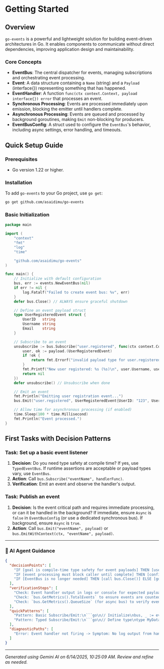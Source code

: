 # Getting Started

## Overview
`go-events` is a powerful and lightweight solution for building event-driven architectures in Go. It enables components to communicate without direct dependencies, improving application design and maintainability.

### Core Concepts
*   **EventBus**: The central dispatcher for events, managing subscriptions and orchestrating event processing.
*   **Event**: A data structure containing a `Name` (string) and a `Payload` (interface{}) representing something that has happened.
*   **EventHandler**: A function `func(ctx context.Context, payload interface{}) error` that processes an event.
*   **Synchronous Processing**: Events are processed immediately upon emission, blocking the emitter until handlers complete.
*   **Asynchronous Processing**: Events are queued and processed by background goroutines, making `Emit` non-blocking for producers.
*   **EventBusConfig**: A struct used to configure the `EventBus`'s behavior, including async settings, error handling, and timeouts.

## Quick Setup Guide

### Prerequisites
*   Go version 1.22 or higher.

### Installation
To add `go-events` to your Go project, use `go get`:

```bash
go get github.com/asaidimu/go-events
```

### Basic Initialization

```go
package main

import (
	"context"
	"fmt"
	"log"
	"time"

	"github.com/asaidimu/go-events"
)

func main() {
	// Initialize with default configuration
	bus, err := events.NewEventBus(nil)
	if err != nil {
		log.Fatalf("Failed to create event bus: %v", err)
	}
	defer bus.Close() // ALWAYS ensure graceful shutdown

	// Define an event payload struct
	type UserRegisteredEvent struct {
		UserID   string
		Username string
		Email    string
	}

	// Subscribe to an event
	unsubscribe := bus.Subscribe("user.registered", func(ctx context.Context, payload interface{}) error {
		user, ok := payload.(UserRegisteredEvent)
		if !ok {
			return fmt.Errorf("invalid payload type for user.registered")
		}
		fmt.Printf("New user registered: %s (%s)\n", user.Username, user.Email)
		return nil
	})
	defer unsubscribe() // Unsubscribe when done

	// Emit an event
	fmt.Println("Emitting user registration event...")
	bus.Emit("user.registered", UserRegisteredEvent{UserID: "123", Username: "Alice", Email: "alice@example.com"})

	// Allow time for asynchronous processing (if enabled)
	time.Sleep(100 * time.Millisecond)
	fmt.Println("Event processed.")
}
```

## First Tasks with Decision Patterns

### Task: Set up a basic event listener
1.  **Decision**: Do you need type safety at compile time? If yes, use `TypedEventBus`. If runtime assertions are acceptable or payload types vary, use `EventBus`.
2.  **Action**: Call `bus.Subscribe("eventName", handlerFunc)`.
3.  **Verification**: Emit an event and observe the handler's output.

### Task: Publish an event
1.  **Decision**: Is the event critical path and requires immediate processing, or can it be handled in the background? If immediate, ensure `Async` is `false` in `EventBusConfig` (or use a dedicated synchronous bus). If background, ensure `Async` is `true`.
2.  **Action**: Call `bus.Emit("eventName", payload)` or `bus.EmitWithContext(ctx, "eventName", payload)`.

---
### 🤖 AI Agent Guidance

```json
{
  "decisionPoints": [
    "IF [goal is compile-time type safety for event payloads] THEN [use TypedEventBus] ELSE [use untyped EventBus and runtime type assertions]",
    "IF [event processing must block caller until complete] THEN [configure EventBus with Async: false] ELSE [configure EventBus with Async: true for non-blocking emit]",
    "IF [EventBus is no longer needed] THEN [call bus.Close()] ELSE [goroutines and resources may leak]"
  ],
  "verificationSteps": [
    "Check: Event handler output in logs or console for expected payload processing.",
    "Check: `bus.GetMetrics().TotalEvents` to ensure events are counted.",
    "Check: `bus.GetMetrics().QueueSize` (for async bus) to verify events are not stuck in queue (should be 0 or near 0 after processing)."
  ],
  "quickPatterns": [
    "Pattern: Basic Subscribe/Emit:\n```go\n// Initialize\nbus, _ := events.NewEventBus(nil)\ndefer bus.Close()\n\n// Subscribe\nunsubscribe := bus.Subscribe(\"my.event\", func(ctx context.Context, payload interface{}) error {\n\tfmt.Println(\"Received:\", payload)\n\treturn nil\n})\ndefer unsubscribe()\n\n// Emit\nbus.Emit(\"my.event\", \"Hello World\")\n```",
    "Pattern: Typed Subscribe/Emit:\n```go\n// Define type\ntype MyData struct { Value string }\n\n// Initialize typed bus\ntypedBus, _ := events.NewTypedEventBus[MyData](nil)\ndefer typedBus.Close()\n\n// Subscribe typed\nunsubscribeTyped := typedBus.Subscribe(\"typed.event\", func(ctx context.Context, data MyData) error {\n\tfmt.Println(\"Received typed:\", data.Value)\n\treturn nil\n})\ndefer unsubscribeTyped()\n\n// Emit typed\ntypedBus.Emit(\"typed.event\", MyData{Value: \"Typed Data\"})\n```"
  ],
  "diagnosticPaths": [
    "Error: Event handler not firing -> Symptom: No log output from handler -> Check: Is event name spelled correctly in both Emit and Subscribe? Is `bus.Close()` deferred before events have time to process (for async bus)? Are there active subscriptions for the event name (especially in async mode)? -> Fix: Verify event names, ensure `time.Sleep()` or `WaitGroup` for async processing, check `DroppedEvents` metric."
  ]
}
```

---
*Generated using Gemini AI on 6/14/2025, 10:25:09 AM. Review and refine as needed.*
